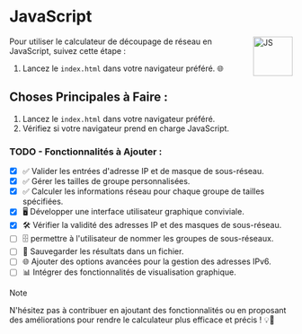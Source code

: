 # JavaScript

<img align="right" src="https://corentinl5.github.io/CorentinL5/assets/skills/javascript.svg" alt="JS" height="70">

Pour utiliser le calculateur de découpage de réseau en JavaScript, suivez cette étape :

1. Lancez le `index.html` dans votre navigateur préféré. 🌐

## Choses Principales à Faire :

1. Lancez le `index.html` dans votre navigateur préféré.
2. Vérifiez si votre navigateur prend en charge JavaScript.

### TODO - Fonctionnalités à Ajouter :

- [x] ✅ Valider les entrées d'adresse IP et de masque de sous-réseau.
- [x] ✅ Gérer les tailles de groupe personnalisées.
- [x] ✅ Calculer les informations réseau pour chaque groupe de tailles spécifiées.
- [x] 🖥️ Développer une interface utilisateur graphique conviviale.
- [x] 🛠️ Vérifier la validité des adresses IP et des masques de sous-réseau.
- [ ] 🗄️ permettre à l'utilisateur de nommer les groupes de sous-réseaux.
- [ ] 📂 Sauvegarder les résultats dans un fichier.
- [ ] 🌐 Ajouter des options avancées pour la gestion des adresses IPv6.
- [ ] 📊 Intégrer des fonctionnalités de visualisation graphique.

> [!NOTE]
> N'hésitez pas à contribuer en ajoutant des fonctionnalités ou en proposant des améliorations pour rendre le calculateur plus efficace et précis ! 💡🚀
